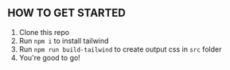 ## HOW TO GET STARTED
1. Clone this repo
2. Run `npm i` to install tailwind
2. Run `npm run build-tailwind` to create output css in `src` folder
3. You're good to go!